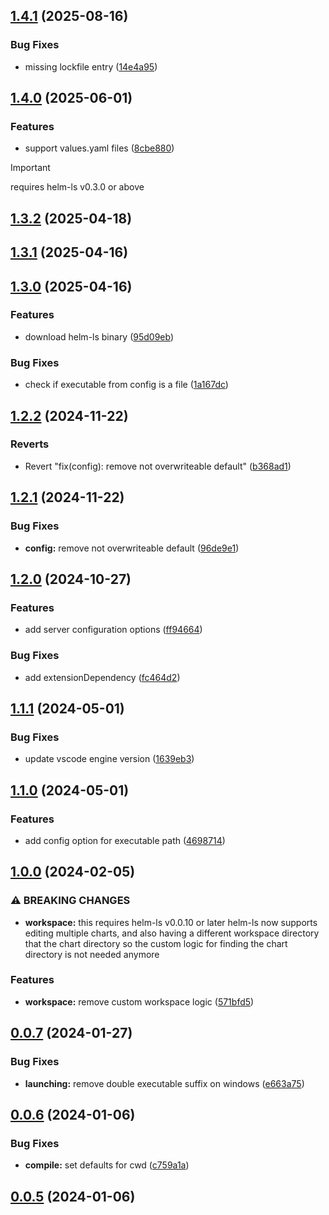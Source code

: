 

## [1.4.1](https://github.com/qvalentin/helm-ls-vscode/compare/1.4.0...1.4.1) (2025-08-16)


### Bug Fixes

* missing lockfile entry ([14e4a95](https://github.com/qvalentin/helm-ls-vscode/commit/14e4a951152f0f5204b685ec1425f6ba1b2e23de))

## [1.4.0](https://github.com/qvalentin/helm-ls-vscode/compare/1.3.2...1.4.0) (2025-06-01)

### Features

- support values.yaml files ([8cbe880](https://github.com/qvalentin/helm-ls-vscode/commit/8cbe8803773ae0dffe4e3e9c8536e9950ee1ce8c))

> [!IMPORTANT]
> requires helm-ls v0.3.0 or above

## [1.3.2](https://github.com/qvalentin/helm-ls-vscode/compare/1.3.1...1.3.2) (2025-04-18)

## [1.3.1](https://github.com/qvalentin/helm-ls-vscode/compare/1.3.0...1.3.1) (2025-04-16)

## [1.3.0](https://github.com/qvalentin/helm-ls-vscode/compare/1.2.2...1.3.0) (2025-04-16)

### Features

- download helm-ls binary ([95d09eb](https://github.com/qvalentin/helm-ls-vscode/commit/95d09ebbb99ca2b209d3022b66a2ea84666ed929))

### Bug Fixes

- check if executable from config is a file ([1a167dc](https://github.com/qvalentin/helm-ls-vscode/commit/1a167dc77c069291c1b05cd2a3bfbfc28fde93d6))

## [1.2.2](https://github.com/qvalentin/helm-ls-vscode/compare/1.2.1...1.2.2) (2024-11-22)

### Reverts

- Revert "fix(config): remove not overwriteable default" ([b368ad1](https://github.com/qvalentin/helm-ls-vscode/commit/b368ad1fac9a0f85cc02fb7518966aa529cc38f2))

## [1.2.1](https://github.com/qvalentin/helm-ls-vscode/compare/1.2.0...1.2.1) (2024-11-22)

### Bug Fixes

- **config:** remove not overwriteable default ([96de9e1](https://github.com/qvalentin/helm-ls-vscode/commit/96de9e169dd2e5d1f28e1fc3af9d33474cc8fc2b))

## [1.2.0](https://github.com/qvalentin/helm-ls-vscode/compare/1.1.1...1.2.0) (2024-10-27)

### Features

- add server configuration options ([ff94664](https://github.com/qvalentin/helm-ls-vscode/commit/ff94664e70962f2ea8370f45a587c664ebca9ba2))

### Bug Fixes

- add extensionDependency ([fc464d2](https://github.com/qvalentin/helm-ls-vscode/commit/fc464d2d01a8a2000a5cbdc1f9bd10442d88d238))

## [1.1.1](https://github.com/qvalentin/helm-ls-vscode/compare/1.1.0...1.1.1) (2024-05-01)

### Bug Fixes

- update vscode engine version ([1639eb3](https://github.com/qvalentin/helm-ls-vscode/commit/1639eb3411be88ec13a71495ef89fa1543cc6689))

## [1.1.0](https://github.com/qvalentin/helm-ls-vscode/compare/1.0.0...1.1.0) (2024-05-01)

### Features

- add config option for executable path ([4698714](https://github.com/qvalentin/helm-ls-vscode/commit/4698714230bc1e21b3f0852b4f902f4313ccd2d2))

## [1.0.0](https://github.com/qvalentin/helm-ls-vscode/compare/0.0.7...1.0.0) (2024-02-05)

### ⚠ BREAKING CHANGES

- **workspace:** this requires helm-ls v0.0.10 or later
  helm-ls now supports editing multiple charts, and also having a
  different workspace directory that the chart directory so the custom
  logic for finding the chart directory is not needed anymore

### Features

- **workspace:** remove custom workspace logic ([571bfd5](https://github.com/qvalentin/helm-ls-vscode/commit/571bfd54db6950136c6edd93db4b97b58d799c6d))

## [0.0.7](https://github.com/qvalentin/helm-ls-vscode/compare/0.0.6...0.0.7) (2024-01-27)

### Bug Fixes

- **launching:** remove double executable suffix on windows ([e663a75](https://github.com/qvalentin/helm-ls-vscode/commit/e663a75a2059a5b553b0e9e2c6d0821458048006))

## [0.0.6](https://github.com/qvalentin/helm-ls-vscode/compare/0.0.5...0.0.6) (2024-01-06)

### Bug Fixes

- **compile:** set defaults for cwd ([c759a1a](https://github.com/qvalentin/helm-ls-vscode/commit/c759a1a0a497fb2c82b6946828af09b6f064d331))

## [0.0.5](https://github.com/qvalentin/helm-ls-vscode/compare/0.0.4...0.0.5) (2024-01-06)
